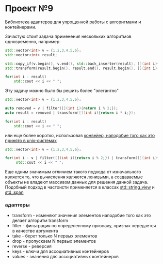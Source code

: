 # Проект №9

Библиотека адаптеров для упрощенной работы с алгоритмами и контейнерами.

Зачастую стоит задача применения нескольких алгоритмов одновременно, например:

```cpp
std::vector<int> v = {1,2,3,4,5,6};
std::vector<int> result;

std::copy_if(v.begin(), v.end(), std::back_inserter(result), [](int i){return i % 2;});
std::transform(result.begin(), result.end(), result.begin(), [](int i){return i * i;});

for(int i : result)
    std::cout << i << " ";
```

Эту задачу можно было бы решить более "элегантно"

```cpp
std::vector<int> v = {1,2,3,4,5,6};

auto removed = v | filter([](int i){return i % 2;});
auto result = removed | transform([](int i){return i * i;});

for(int i : result)
    std::cout << i << " ";
```

или еще более коротко, использовав [конвейер, наподобие того как это принято в unix-системах](https://en.wikipedia.org/wiki/Pipeline_(Unix))

```cpp
std::vector<int> v = {1,2,3,4,5,6};

for(int i : v | filter([](int i){return i % 2;}) | transform([](int i){return i * i;}))
     std::cout << i << " ";
```

Еще одним значимым отличием такого подхода от изначального является то, что вычисления являются ленивыми, а создаваемые объекты не владеют массивом данных для решения данной задача. Подобный подход в частонсти применяется в классах [std::string_view](https://en.cppreference.com/w/cpp/string/basic_string_view) и [std::span](https://en.cppreference.com/w/cpp/container/span)

### адаптеры

* transform - изменяют значения элементов наподобие того как это делает алгоритм transform
* filter    - фильтрация по определенному признаку, признак передается в качестве аргумента
* take      - берет только N первых элементов
* drop      - пропускаем N первых элементов
* reverse   - реверсия
* keys      - ключи для ассоциативных контейнеров
* values    - значения для ассоциативных контейнеров
